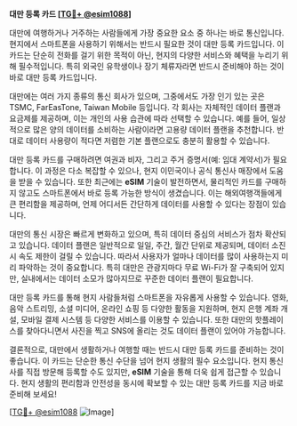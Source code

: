**대만 등록 카드 [[TG💪+ @esim1088](https://t.me/s/esim1088)]**

대만에 여행하거나 거주하는 사람들에게 가장 중요한 요소 중 하나는 바로 통신입니다. 현지에서 스마트폰을 사용하기 위해서는 반드시 필요한 것이 대만 등록 카드입니다. 이 카드는 단순히 전화를 걸기 위한 목적이 아닌, 현지의 다양한 서비스와 혜택을 누리기 위해 필수적입니다. 특히 외국인 유학생이나 장기 체류자라면 반드시 준비해야 하는 것이 바로 대만 등록 카드입니다.

대만에는 여러 가지 종류의 통신 회사가 있으며, 그중에서도 가장 인기 있는 곳은 TSMC, FarEasTone, Taiwan Mobile 등입니다. 각 회사는 자체적인 데이터 플랜과 요금제를 제공하며, 이는 개인의 사용 습관에 따라 선택할 수 있습니다. 예를 들어, 일상적으로 많은 양의 데이터를 소비하는 사람이라면 고용량 데이터 플랜을 추천합니다. 반대로 데이터 사용량이 적다면 저렴한 기본 플랜으로도 충분히 활용할 수 있습니다.

대만 등록 카드를 구매하려면 여권과 비자, 그리고 주거 증명서(예: 임대 계약서)가 필요합니다. 이 과정은 다소 복잡할 수 있으나, 현지 이민국이나 공식 통신사 매장에서 도움을 받을 수 있습니다. 또한 최근에는 **eSIM** 기술이 발전하면서, 물리적인 카드를 구매하지 않고도 스마트폰에서 바로 등록 가능한 방식이 생겼습니다. 이는 해외여행객들에게 큰 편리함을 제공하며, 언제 어디서든 간단하게 데이터를 사용할 수 있다는 장점이 있습니다.

대만의 통신 시장은 빠르게 변화하고 있으며, 특히 데이터 중심의 서비스가 점차 확산되고 있습니다. 데이터 플랜은 일반적으로 일일, 주간, 월간 단위로 제공되며, 데이터 소진 시 속도 제한이 걸릴 수 있습니다. 따라서 사용자가 얼마나 데이터를 많이 사용하는지 미리 파악하는 것이 중요합니다. 특히 대만은 관광지마다 무료 Wi-Fi가 잘 구축되어 있지만, 실내에서는 데이터 소모가 많아지므로 꾸준한 데이터 플랜이 필요합니다.

대만 등록 카드를 통해 현지 사람들처럼 스마트폰을 자유롭게 사용할 수 있습니다. 영화, 음악 스트리밍, 소셜 미디어, 온라인 쇼핑 등 다양한 활동을 지원하며, 현지 은행 계좌 개설, 모바일 결제 시스템 등 다양한 서비스를 이용할 수 있습니다. 또한 대만의 핫플레이스를 찾아다니면서 사진을 찍고 SNS에 올리는 것도 데이터 플랜이 있어야 가능합니다.

결론적으로, 대만에서 생활하거나 여행할 때는 반드시 대만 등록 카드를 준비하는 것이 좋습니다. 이 카드는 단순한 통신 수단을 넘어 현지 생활의 필수 요소입니다. 현지 통신사를 직접 방문해 등록할 수도 있지만, **eSIM** 기술을 통해 더욱 쉽게 접근할 수 있습니다. 현지 생활의 편리함과 안전성을 동시에 확보할 수 있는 대만 등록 카드를 지금 바로 준비해 보세요!

[[TG💪+ @esim1088](https://t.me/s/esim1088) ![Image](https://i.postimg.cc/Y0z9fWf4/image.png)]